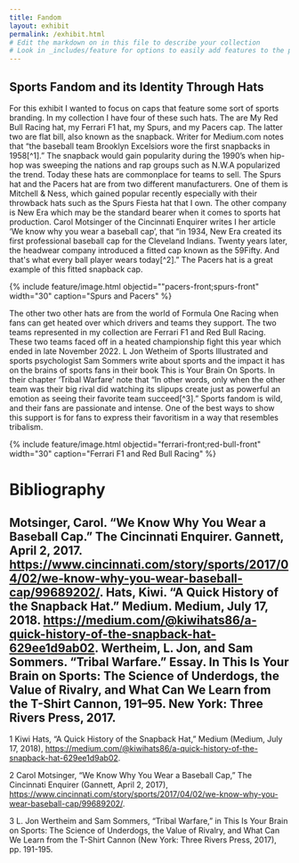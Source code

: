```yaml
---
title: Fandom
layout: exhibit
permalink: /exhibit.html
# Edit the markdown on in this file to describe your collection
# Look in _includes/feature for options to easily add features to the page
---
```

## Sports Fandom and its Identity Through Hats

  For this exhibit I wanted to focus on caps that feature some sort of sports branding. In my collection I have four of these such hats. The are My Red Bull Racing hat, my Ferrari F1 hat, my Spurs, and my Pacers cap. The latter two are flat bill, also known as the snapback. Writer for Medium.com notes that “the baseball team Brooklyn Excelsiors wore the first snapbacks in 1958[^1].” The snapback would gain popularity during the 1990’s when hip-hop was sweeping the nations and rap groups such as N.W.A popularized the trend. Today these hats are commonplace for teams to sell. The Spurs hat and the Pacers hat are from two different manufacturers. One of them is Mitchell & Ness, which gained popular recently especially with their throwback hats such as the Spurs Fiesta hat that I own.  The other company is New Era which may be the standard bearer when it comes to sports hat production. Carol Motsinger of the Cincinnati Enquirer writes I her article ‘We know why you wear a baseball cap’, that “in 1934, New Era created its first professional baseball cap for the Cleveland Indians. Twenty years later, the headwear company introduced a fitted cap known as the 59Fifty. And that's what every ball player wears today[^2].” The Pacers hat is a great example of this fitted snapback cap. 
  
{% include feature/image.html objectid=""pacers-front;spurs-front" width="30" caption="Spurs and Pacers" %}
  
  The other two other hats are from the world of Formula One Racing when fans can get heated over which drivers and teams they support. The two teams represented in my collection are Ferrari F1 and Red Bull Racing. These two teams faced off in a heated championship fight this year which ended in late November 2022. L Jon Wetheim of Sports Illustrated and sports psychologist Sam Sommers write about sports and the impact it has on the brains of sports fans in their book This is Your Brain On Sports. In their chapter ‘Tribal Warfare’ note that “In other words, only when the other team was their big rival did watching its slipups create just as powerful an emotion as seeing their favorite team succeed[^3].” Sports fandom is wild, and their fans are passionate and intense. One of the best ways to show this support is for fans to express their favoritism in a way that resembles tribalism. 
  
{% include feature/image.html objectid="ferrari-front;red-bull-front" width="30" caption="Ferrari F1 and Red Bull Racing" %}


# Bibliography
Motsinger, Carol. “We Know Why You Wear a Baseball Cap.” The Cincinnati Enquirer.
Gannett, April 2, 2017. https://www.cincinnati.com/story/sports/2017/04/02/we-know-why-you-wear-baseball-cap/99689202/. 
Hats, Kiwi. “A Quick History of the Snapback Hat.” Medium. Medium, July 17, 2018. https://medium.com/@kiwihats86/a-quick-history-of-the-snapback-hat-629ee1d9ab02. 
Wertheim, L. Jon, and Sam Sommers. “Tribal Warfare.” Essay. In This Is Your Brain on Sports: The Science of Underdogs, the Value of Rivalry, and What Can We Learn from the T-Shirt Cannon, 191–95. New York: Three Rivers Press, 2017. 
--------------------------------------------------------------------------------------------------

1 Kiwi Hats, “A Quick History of the Snapback Hat,” Medium (Medium, July 17, 2018), https://medium.com/@kiwihats86/a-quick-history-of-the-snapback-hat-629ee1d9ab02.

2 Carol Motsinger, “We Know Why You Wear a Baseball Cap,” The Cincinnati Enquirer (Gannett, April 2, 2017), https://www.cincinnati.com/story/sports/2017/04/02/we-know-why-you-wear-baseball-cap/99689202/.

3 L. Jon Wertheim and Sam Sommers, “Tribal Warfare,” in This Is Your Brain on Sports: The Science of Underdogs, the Value of Rivalry, and What Can We Learn from the T-Shirt Cannon (New York: Three Rivers Press, 2017), pp. 191-195.
